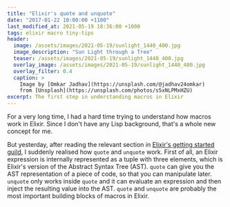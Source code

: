 ```yaml
---
title: "Elixir's quote and unquote"
date: "2017-01-22 10:00:00 +1100"
last_modified_at: 2021-05-19 18:36:00 +1000
tags: elixir macro tiny-tips
header:
  image: /assets/images/2021-05-19/sunlight_1440_400.jpg
  image_description: "Sun Light through a Tree"
  teaser: /assets/images/2021-05-19/sunlight_1440_400.jpg
  overlay_image: /assets/images/2021-05-19/sunlight_1440_400.jpg
  overlay_filter: 0.4
  caption: >
    Image by [Omkar Jadhav](https://unsplash.com/@jadhav24omkar)
    from [Unsplash](https://unsplash.com/photos/s5xNLPMxHZU)
excerpt: The first step in understanding macros in Elixir
---
```


For a very long time, I had a hard time trying to understand how macros work in
Elixir. Since I don't have any Lisp background, that's a whole new concept for
me.

But yesterday, after reading the relevant section in [Elixir's getting started
guild][], I suddenly realised how `quote` and `unquote` work. First of all, an
Elixir expression is internally represented as a tuple with three elements,
which is Elixir's version of the Abstract Syntax Tree (AST). `quote` can give
you the AST representation of a piece of code, so that you can manipulate later.
`unquote` only works inside `quote` and it can evaluate an expression and then
inject the resulting value into the AST. `quote` and `unquote` are probably the
most important building blocks of macros in Elixir.

[Elixir's getting started guild]: http://elixir-lang.org/getting-started/meta/quote-and-unquote.html
